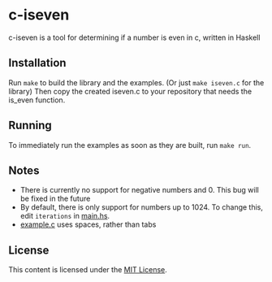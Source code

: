 # c-iseven

c-iseven is a tool for determining if a number is even in c, written in Haskell

## Installation

Run `make` to build the library and the examples. (Or just `make iseven.c` for the library) Then
copy the created iseven.c to your repository that needs the is_even function.

## Running

To immediately run the examples as soon as they are built, run `make run`.

## Notes

- There is currently no support for negative numbers and 0. This bug will be fixed in the future
- By default, there is only support for numbers up to 1024. To change this, edit `iterations` in
[main.hs](main.hs).
- [example.c](example.c) uses spaces, rather than tabs

## License

This content is licensed under the [MIT License](license).
